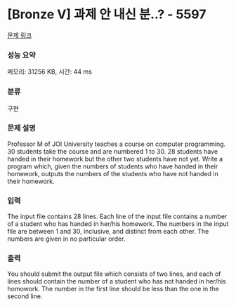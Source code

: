 # [Bronze V] 과제 안 내신 분..? - 5597 

[문제 링크](https://www.acmicpc.net/problem/5597) 

### 성능 요약

메모리: 31256 KB, 시간: 44 ms

### 분류

구현

### 문제 설명

<p>Professor M of JOI University teaches a course on computer programming. 30 students take the course and are numbered 1 to 30. 28 students have handed in their homework but the other two students have not yet. Write a program which, given the numbers of students who have handed in their homework, outputs the numbers of the students who have not handed in their homework.</p>

### 입력 

 <p>The input file contains 28 lines. Each line of the input file contains a number of a student who has handed in her/his homework. The numbers in the input file are between 1 and 30, inclusive, and distinct from each other. The numbers are given in no particular order.</p>

### 출력 

 <p>You should submit the output file which consists of two lines, and each of lines should contain the number of a student who has not handed in her/his homowork. The number in the first line should be less than the one in the second line.</p>

